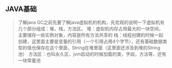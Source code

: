 ## JAVA基础
> 了解java GC之前先要了解java虚拟机的机构，先宏观的说明一下虚拟机有几个部分组成：堆，栈，方法区。
> 堆：虚拟机内存占用最大的一块空间，主要储存一些实例对象，内容是所有方法共享的
> 栈：线程创建的时候一起创建，这里面主要是变量的引用（一个引用占用4个字节），还有基础数据类型的值也保存在这个里面，String在堆里面（这里面还涉及到堆的String池）
> 方法区：也叫永久区，jvm启动的时候加载的类，字段，方法等，还有一块常量池
